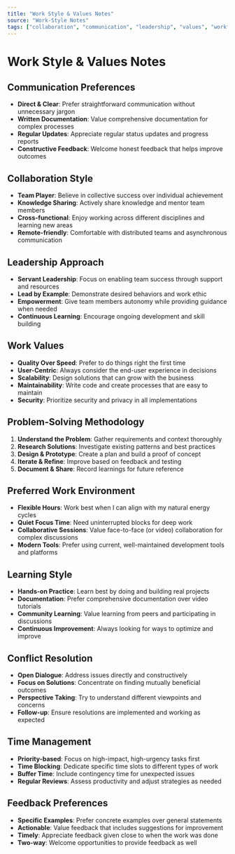 ```yaml
---
title: "Work Style & Values Notes"
source: "Work-Style Notes"
tags: ["collaboration", "communication", "leadership", "values", "workflow"]
---
```


# Work Style & Values Notes

## Communication Preferences
- **Direct & Clear**: Prefer straightforward communication without unnecessary jargon
- **Written Documentation**: Value comprehensive documentation for complex processes
- **Regular Updates**: Appreciate regular status updates and progress reports
- **Constructive Feedback**: Welcome honest feedback that helps improve outcomes

## Collaboration Style
- **Team Player**: Believe in collective success over individual achievement
- **Knowledge Sharing**: Actively share knowledge and mentor team members
- **Cross-functional**: Enjoy working across different disciplines and learning new areas
- **Remote-friendly**: Comfortable with distributed teams and asynchronous communication

## Leadership Approach
- **Servant Leadership**: Focus on enabling team success through support and resources
- **Lead by Example**: Demonstrate desired behaviors and work ethic
- **Empowerment**: Give team members autonomy while providing guidance when needed
- **Continuous Learning**: Encourage ongoing development and skill building

## Work Values
- **Quality Over Speed**: Prefer to do things right the first time
- **User-Centric**: Always consider the end-user experience in decisions
- **Scalability**: Design solutions that can grow with the business
- **Maintainability**: Write code and create processes that are easy to maintain
- **Security**: Prioritize security and privacy in all implementations

## Problem-Solving Methodology
1. **Understand the Problem**: Gather requirements and context thoroughly
2. **Research Solutions**: Investigate existing patterns and best practices
3. **Design & Prototype**: Create a plan and build a proof of concept
4. **Iterate & Refine**: Improve based on feedback and testing
5. **Document & Share**: Record learnings for future reference

## Preferred Work Environment
- **Flexible Hours**: Work best when I can align with my natural energy cycles
- **Quiet Focus Time**: Need uninterrupted blocks for deep work
- **Collaborative Sessions**: Value face-to-face (or video) collaboration for complex discussions
- **Modern Tools**: Prefer using current, well-maintained development tools and platforms

## Learning Style
- **Hands-on Practice**: Learn best by doing and building real projects
- **Documentation**: Prefer comprehensive documentation over video tutorials
- **Community Learning**: Value learning from peers and participating in discussions
- **Continuous Improvement**: Always looking for ways to optimize and improve

## Conflict Resolution
- **Open Dialogue**: Address issues directly and constructively
- **Focus on Solutions**: Concentrate on finding mutually beneficial outcomes
- **Perspective Taking**: Try to understand different viewpoints and concerns
- **Follow-up**: Ensure resolutions are implemented and working as expected

## Time Management
- **Priority-based**: Focus on high-impact, high-urgency tasks first
- **Time Blocking**: Dedicate specific time slots to different types of work
- **Buffer Time**: Include contingency time for unexpected issues
- **Regular Reviews**: Assess productivity and adjust strategies as needed

## Feedback Preferences
- **Specific Examples**: Prefer concrete examples over general statements
- **Actionable**: Value feedback that includes suggestions for improvement
- **Timely**: Appreciate feedback given close to when the work was done
- **Two-way**: Welcome opportunities to provide feedback as well

